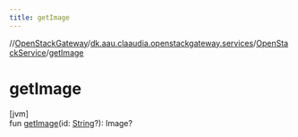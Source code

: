 ```yaml
---
title: getImage
---
```

//[OpenStackGateway](../../../index.html)/[dk.aau.claaudia.openstackgateway.services](../index.html)/[OpenStackService](index.html)/[getImage](get-image.html)



# getImage



[jvm]\
fun [getImage](get-image.html)(id: [String](https://kotlinlang.org/api/latest/jvm/stdlib/kotlin/-string/index.html)?): Image?




